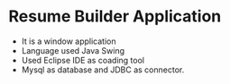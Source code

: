 # Resume Builder Application
* It is a window application
* Language used Java Swing
* Used Eclipse IDE as coading tool
* Mysql as database and JDBC as connector.
